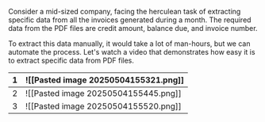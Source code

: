 Consider a mid-sized company, facing the herculean task of extracting specific data from all the invoices generated during a month. The required data from the PDF files are credit amount, balance due, and invoice number.  
  
To extract this data manually, it would take a lot of man-hours, but we can automate the process. Let's watch a video that demonstrates how easy it is to extract specific data from PDF files.

| 1   | ![[Pasted image 20250504155321.png]] |
| --- | ------------------------------------ |
| 2   | ![[Pasted image 20250504155445.png]] |
| 3   | ![[Pasted image 20250504155520.png]] |
